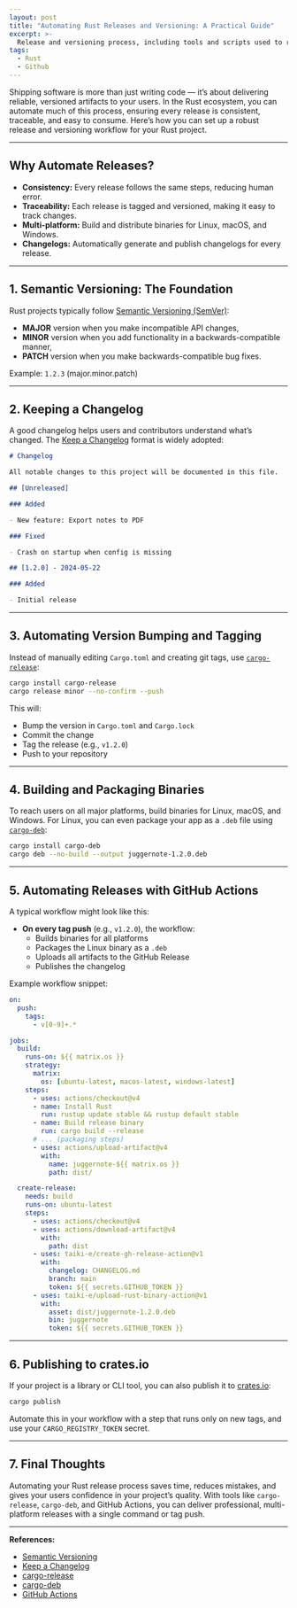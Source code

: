 ```yaml
---
layout: post
title: "Automating Rust Releases and Versioning: A Practical Guide"
excerpt: >-
  Release and versioning process, including tools and scripts used to release an application written in Rust.
tags:
  - Rust
  - Github
---
```


Shipping software is more than just writing code — it’s about delivering reliable, versioned artifacts to your users. In
the Rust ecosystem, you can automate much of this process, ensuring every release is consistent, traceable, and easy to
consume. Here’s how you can set up a robust release and versioning workflow for your Rust project.

---

## Why Automate Releases?

- **Consistency:** Every release follows the same steps, reducing human error.
- **Traceability:** Each release is tagged and versioned, making it easy to track changes.
- **Multi-platform:** Build and distribute binaries for Linux, macOS, and Windows.
- **Changelogs:** Automatically generate and publish changelogs for every release.

---

## 1. Semantic Versioning: The Foundation

Rust projects typically follow [Semantic Versioning (SemVer)](https://semver.org/):

- **MAJOR** version when you make incompatible API changes,
- **MINOR** version when you add functionality in a backwards-compatible manner,
- **PATCH** version when you make backwards-compatible bug fixes.

Example: `1.2.3` (major.minor.patch)

---

## 2. Keeping a Changelog

A good changelog helps users and contributors understand what’s changed. The
[Keep a Changelog](https://keepachangelog.com/en/1.1.0/) format is widely adopted:

```markdown
# Changelog

All notable changes to this project will be documented in this file.

## [Unreleased]

### Added

- New feature: Export notes to PDF

### Fixed

- Crash on startup when config is missing

## [1.2.0] - 2024-05-22

### Added

- Initial release
```

---

## 3. Automating Version Bumping and Tagging

Instead of manually editing `Cargo.toml` and creating git tags, use
[`cargo-release`](https://github.com/crate-ci/cargo-release):

```bash
cargo install cargo-release
cargo release minor --no-confirm --push
```

This will:

- Bump the version in `Cargo.toml` and `Cargo.lock`
- Commit the change
- Tag the release (e.g., `v1.2.0`)
- Push to your repository

---

## 4. Building and Packaging Binaries

To reach users on all major platforms, build binaries for Linux, macOS, and Windows. For Linux, you can even package
your app as a `.deb` file using [`cargo-deb`](https://github.com/mmstick/cargo-deb`):

```bash
cargo install cargo-deb
cargo deb --no-build --output juggernote-1.2.0.deb
```

---

## 5. Automating Releases with GitHub Actions

A typical workflow might look like this:

- **On every tag push** (e.g., `v1.2.0`), the workflow:
  - Builds binaries for all platforms
  - Packages the Linux binary as a `.deb`
  - Uploads all artifacts to the GitHub Release
  - Publishes the changelog

Example workflow snippet:

```yaml
on:
  push:
    tags:
      - v[0-9]+.*

jobs:
  build:
    runs-on: ${{ matrix.os }}
    strategy:
      matrix:
        os: [ubuntu-latest, macos-latest, windows-latest]
    steps:
      - uses: actions/checkout@v4
      - name: Install Rust
        run: rustup update stable && rustup default stable
      - name: Build release binary
        run: cargo build --release
      # ... (packaging steps)
      - uses: actions/upload-artifact@v4
        with:
          name: juggernote-${{ matrix.os }}
          path: dist/

  create-release:
    needs: build
    runs-on: ubuntu-latest
    steps:
      - uses: actions/checkout@v4
      - uses: actions/download-artifact@v4
        with:
          path: dist
      - uses: taiki-e/create-gh-release-action@v1
        with:
          changelog: CHANGELOG.md
          branch: main
          token: ${{ secrets.GITHUB_TOKEN }}
      - uses: taiki-e/upload-rust-binary-action@v1
        with:
          asset: dist/juggernote-1.2.0.deb
          bin: juggernote
          token: ${{ secrets.GITHUB_TOKEN }}
```

---

## 6. Publishing to crates.io

If your project is a library or CLI tool, you can also publish it to [crates.io](https://crates.io):

```bash
cargo publish
```

Automate this in your workflow with a step that runs only on new tags, and use your `CARGO_REGISTRY_TOKEN` secret.

---

## 7. Final Thoughts

Automating your Rust release process saves time, reduces mistakes, and gives your users confidence in your project’s
quality. With tools like `cargo-release`, `cargo-deb`, and GitHub Actions, you can deliver professional, multi-platform
releases with a single command or tag push.

---

**References:**

- [Semantic Versioning](https://semver.org/)
- [Keep a Changelog](https://keepachangelog.com/en/1.1.0/)
- [cargo-release](https://github.com/crate-ci/cargo-release)
- [cargo-deb](https://github.com/mmstick/cargo-deb)
- [GitHub Actions](https://docs.github.com/en/actions)
